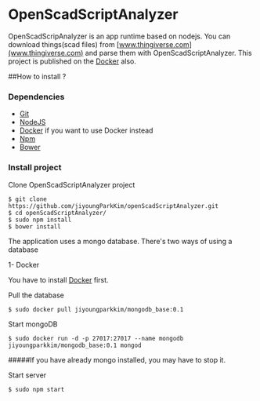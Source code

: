 OpenScadScriptAnalyzer
===
OpenScadScripAnalyzer is an app runtime based on nodejs. You can download things(scad files) from [www.thingiverse.com](www.thingiverse.com) and parse them with OpenScadScriptAnalyzer. This project is published on the [Docker](https://www.docker.com/) also.

##How to install ?

### Dependencies

* [Git](http://git-scm.com/) 
* [NodeJS](http://nodejs.org/) 
* [Docker](https://www.docker.com/) if you want to use Docker instead
* [Npm](https://www.npmjs.org/) 
* [Bower](http://bower.io/)

### Install project

Clone OpenScadScriptAnalyzer project

	$ git clone https://github.com/jiyoungParkKim/openScadScriptAnalyzer.git
	$ cd openScadScriptAnalyzer/
	$ sudo npm install
	$ bower install

The application uses a mongo database. There's two ways of using a database

1- Docker

You have to install [Docker](https://www.docker.com/) first.

Pull the database

	$ sudo docker pull jiyoungparkkim/mongodb_base:0.1

Start mongoDB

	$ sudo docker run -d -p 27017:27017 --name mongodb jiyoungparkkim/mongodb_base:0.1 mongod
	
#####If you have already mongo installed, you may have to stop it.


	
Start server

	$ sudo npm start

